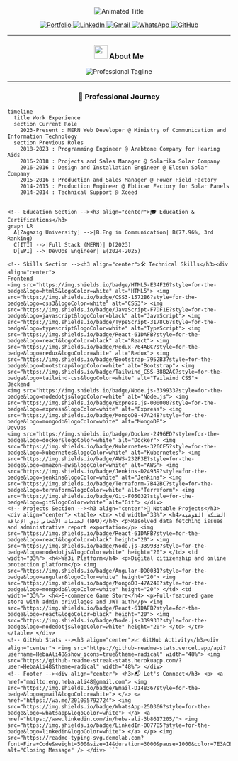 <!-- Animated Header -->
<div align="center">
  <img src="https://readme-typing-svg.demolab.com?font=Fira+Code&weight=600&size=28&duration=4000&pause=1000&color=7E3ACE&center=true&vCenter=true&width=500&lines=HEBA+MOHAMMED+MOSTAFA;MERN+Full+Stack+%26+DevOps+Engineer;Electronics+and+Communication+Engineer" alt="Animated Title" />
  
  <!-- Contact Badges -->
  <p align="center">
    <a href="https://portfolio-heba-ali.netlify.app/">
      <img src="https://img.shields.io/badge/Portfolio-FF5722?style=for-the-badge&logo=google-chrome&logoColor=white" alt="Portfolio">
    </a>
    <a href="https://www.linkedin.com/in/heba-ali-3b8617205/">
      <img src="https://img.shields.io/badge/LinkedIn-0077B5?style=for-the-badge&logo=linkedin&logoColor=white" alt="LinkedIn">
    </a>
    <a href="mailto:eng.heba.ali48@gmail.com">
      <img src="https://img.shields.io/badge/Gmail-D14836?style=for-the-badge&logo=gmail&logoColor=white" alt="Gmail">
    </a>
    <a href="https://wa.me/201095792724">
      <img src="https://img.shields.io/badge/WhatsApp-25D366?style=for-the-badge&logo=whatsapp&logoColor=white" alt="WhatsApp">
    </a>
    <a href="https://github.com/HebaAli48">
      <img src="https://img.shields.io/badge/GitHub-181717?style=for-the-badge&logo=github&logoColor=white" alt="GitHub">
    </a>
  </p>
</div>

---

<!-- About Section -->
<h3 align="center">
  <img src="https://media.giphy.com/media/WUlplcMpOCEmTGBtBW/giphy.gif" width="30"> 
  About Me
</h3>

<p align="center">
  <img src="https://readme-typing-svg.demolab.com?font=Fira+Code&weight=500&size=18&duration=3000&pause=1000&color=7E3ACE&center=true&vCenter=true&width=600&lines=MERN+Full+Stack+%26+DevOps+Engineer;Electronics+and+Communication+Engineer;Passionate+about+innovation+and+web+solutions" alt="Professional Tagline" />
</p>

---

<!-- Experience Section -->
<h3 align="center">🚀 Professional Journey</h3>

```mermaid
timeline
  title Work Experience
  section Current Role
    2023-Present : MERN Web Developer @ Ministry of Communication and Information Technology
  section Previous Roles
    2018-2023 : Programming Engineer @ Arabtone Company for Hearing Aids
    2016-2018 : Projects and Sales Manager @ Solarika Solar Company
    2016-2016 : Design and Installation Engineer @ Elcsun Solar Company
    2015-2016 : Production and Sales Manager @ Power Field Factory
    2014-2015 : Production Engineer @ Ebticar Factory for Solar Panels
    2014-2014 : Technical Support @ Xceed


<!-- Education Section --><h3 align="center">🎓 Education & Certifications</h3>
graph LR
  A[Zagazig University] -->|B.Eng in Communication| B(77.96%, 3rd Ranking)
  C[ITI] -->|Full Stack (MERN)| D(2023)
  D[EPI] -->|DevOps Engineer| E(2024-2025)

<!-- Skills Section --><h3 align="center">🛠 Technical Skills</h3><div align="center">
Frontend
<img src="https://img.shields.io/badge/HTML5-E34F26?style=for-the-badge&logo=html5&logoColor=white" alt="HTML5"> <img src="https://img.shields.io/badge/CSS3-1572B6?style=for-the-badge&logo=css3&logoColor=white" alt="CSS3"> <img src="https://img.shields.io/badge/JavaScript-F7DF1E?style=for-the-badge&logo=javascript&logoColor=black" alt="JavaScript"> <img src="https://img.shields.io/badge/TypeScript-3178C6?style=for-the-badge&logo=typescript&logoColor=white" alt="TypeScript"> <img src="https://img.shields.io/badge/React-61DAFB?style=for-the-badge&logo=react&logoColor=black" alt="React"> <img src="https://img.shields.io/badge/Redux-764ABC?style=for-the-badge&logo=redux&logoColor=white" alt="Redux"> <img src="https://img.shields.io/badge/Bootstrap-7952B3?style=for-the-badge&logo=bootstrap&logoColor=white" alt="Bootstrap"> <img src="https://img.shields.io/badge/Tailwind_CSS-38B2AC?style=for-the-badge&logo=tailwind-css&logoColor=white" alt="Tailwind CSS">
Backend
<img src="https://img.shields.io/badge/Node.js-339933?style=for-the-badge&logo=nodedotjs&logoColor=white" alt="Node.js"> <img src="https://img.shields.io/badge/Express.js-000000?style=for-the-badge&logo=express&logoColor=white" alt="Express"> <img src="https://img.shields.io/badge/MongoDB-47A248?style=for-the-badge&logo=mongodb&logoColor=white" alt="MongoDB">
DevOps
<img src="https://img.shields.io/badge/Docker-2496ED?style=for-the-badge&logo=docker&logoColor=white" alt="Docker"> <img src="https://img.shields.io/badge/Kubernetes-326CE5?style=for-the-badge&logo=kubernetes&logoColor=white" alt="Kubernetes"> <img src="https://img.shields.io/badge/AWS-232F3E?style=for-the-badge&logo=amazon-aws&logoColor=white" alt="AWS"> <img src="https://img.shields.io/badge/Jenkins-D24939?style=for-the-badge&logo=jenkins&logoColor=white" alt="Jenkins"> <img src="https://img.shields.io/badge/Terraform-7B42BC?style=for-the-badge&logo=terraform&logoColor=white" alt="Terraform"> <img src="https://img.shields.io/badge/Git-F05032?style=for-the-badge&logo=git&logoColor=white" alt="Git"> </div>
<!-- Projects Section --><h3 align="center">💼 Notable Projects</h3><div align="center"> <table> <tr> <td width="33%"> <h4>الشبكة القومية لخدمات الأشخاص ذوي الإعاقة (NPD)</h4> <p>Resolved data fetching issues and administrative report exportation</p> <img src="https://img.shields.io/badge/React-61DAFB?style=for-the-badge&logo=react&logoColor=black" height="20"> <img src="https://img.shields.io/badge/Node.js-339933?style=for-the-badge&logo=nodedotjs&logoColor=white" height="20"> </td> <td width="33%"> <h4>Wa3i Platform</h4> <p>Digital citizenship and online protection platform</p> <img src="https://img.shields.io/badge/Angular-DD0031?style=for-the-badge&logo=angular&logoColor=white" height="20"> <img src="https://img.shields.io/badge/MongoDB-47A248?style=for-the-badge&logo=mongodb&logoColor=white" height="20"> </td> <td width="33%"> <h4>E-commerce Game Store</h4> <p>Full-featured game store with admin privileges and JWT auth</p> <img src="https://img.shields.io/badge/React-61DAFB?style=for-the-badge&logo=react&logoColor=black" height="20"> <img src="https://img.shields.io/badge/Node.js-339933?style=for-the-badge&logo=nodedotjs&logoColor=white" height="20"> </td> </tr> </table> </div>
<!-- GitHub Stats --><h3 align="center">📈 GitHub Activity</h3><div align="center"> <img src="https://github-readme-stats.vercel.app/api?username=HebaAli48&show_icons=true&theme=radical" width="48%"> <img src="https://github-readme-streak-stats.herokuapp.com/?user=HebaAli48&theme=radical" width="48%"> </div>
<!-- Footer --><div align="center"> <h3>📬 Let's Connect</h3> <p> <a href="mailto:eng.heba.ali48@gmail.com"> <img src="https://img.shields.io/badge/Email-D14836?style=for-the-badge&logo=gmail&logoColor=white"> </a> <a href="https://wa.me/201095792724"> <img src="https://img.shields.io/badge/WhatsApp-25D366?style=for-the-badge&logo=whatsapp&logoColor=white"> </a> <a href="https://www.linkedin.com/in/heba-ali-3b8617205/"> <img src="https://img.shields.io/badge/LinkedIn-0077B5?style=for-the-badge&logo=linkedin&logoColor=white"> </a> </p> <img src="https://readme-typing-svg.demolab.com?font=Fira+Code&weight=500&size=14&duration=3000&pause=1000&color=7E3ACE&center=true&vCenter=true&width=600&lines=Open+to+new+opportunities+and+collaborations;Let's+build+something+amazing+together" alt="Closing Message" /> </div> ```
